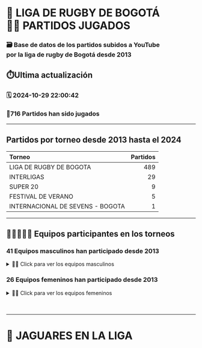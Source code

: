 
# 🏉 LIGA DE RUGBY DE BOGOTÁ <BR/>🏃‍➡️ PARTIDOS JUGADOS

### 🗃️ Base de datos de los partidos subidos a YouTube <br/> por la liga de rugby de Bogotá desde 2013

## ⏱️Ultima actualización

### 🗓️ 2024-10-29 22:00:42 

### 💪716 Partidos han sido jugados

---

## Partidos por torneo desde 2013 hasta el 2024
|Torneo|Partidos|
|:--|--:|
|LIGA DE RUGBY DE BOGOTA| 489|
|INTERLIGAS| 29|
|SUPER 20| 9|
|FESTIVAL DE VERANO| 5|
|INTERNACIONAL DE SEVENS - BOGOTA| 1|

---

## 👩‍🧑🏽‍👧🏻 Equipos participantes en los torneos

### 41 Equipos masculinos han participado desde 2013

<details>
<summary>🙎‍♂️ Click para ver los equipos masculinos</summary>
<br/>

|  |  |  |
|----|----|----|
| JAGUARES | FUNZA | INDUSTRIALES |
| COYOTES | MANOBA | CESAR |
| TOROS | LRC | COBRAS |
| MAGDALENA | META | DUENDES |
| AZULES CANCERBEROS | VIKINGGOS | ARRIEROS |
| LA PAZ | VALLE | TOLIMA |
| LYCANS | GARROTE | COSTA RICA |
| IND SALAMANDRAS | AZULES | BARBARIANS |
| ANTIOQUIA | FENIX | GATOS |
| CANCERBEROS | ZEPPELIN | ANIMALS |
| LSR | LIONS | MINOTAUROS |
| ALIANZA | BOGOTA | CARNEROS |
| RISARALDA | SALAMANDRAS | CARBONEROS |
| FEI REDENTOR | OLD MARKHAMIANS |


</details>

### 26 Equipos femeninos han participado desde 2013

<details>
<summary>🙎‍♀️ Click para ver los equipos femeninos</summary>
<br/>

|  |  |  |
|----|----|----|
| JAGUARES | ALBORADA | COYOTES |
| CESAR | UIS | VALLE |
| LRG | TOLIMA | LRB |
| CACHACAS | BARBARIANS | ANTIOQUIA |
| ALIANZA CACHACAS | CANCERBEROS | ZEPPELIN |
| TARGARYEN | LECHUZAS | ANIMALS |
| MINOTAUROS | ALIANZA | BOGOTA |
| CARNEROS | ZEPPELIN ROSAS | RISARALDA |
| CIUDAD BOLIVAR | CANCERBEROS OCELOTES |


</details>
<br/>
<br/>

---

# 🐆 JAGUARES EN LA LIGA
